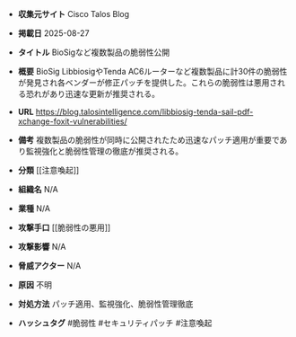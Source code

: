 - **収集元サイト**
Cisco Talos Blog

- **掲載日**
2025-08-27

- **タイトル**
BioSigなど複数製品の脆弱性公開

- **概要**
BioSig LibbiosigやTenda AC6ルーターなど複数製品に計30件の脆弱性が発見され各ベンダーが修正パッチを提供した。これらの脆弱性は悪用される恐れがあり迅速な更新が推奨される。

- **URL**
https://blog.talosintelligence.com/libbiosig-tenda-sail-pdf-xchange-foxit-vulnerabilities/

- **備考**
複数製品の脆弱性が同時に公開されたため迅速なパッチ適用が重要であり監視強化と脆弱性管理の徹底が推奨される。

- **分類**
[[注意喚起]]

- **組織名**
N/A

- **業種**
N/A

- **攻撃手口**
[[脆弱性の悪用]]

- **攻撃影響**
N/A

- **脅威アクター**
N/A

- **原因**
不明

- **対処方法**
パッチ適用、監視強化、脆弱性管理徹底

- **ハッシュタグ**
#脆弱性 #セキュリティパッチ #注意喚起
